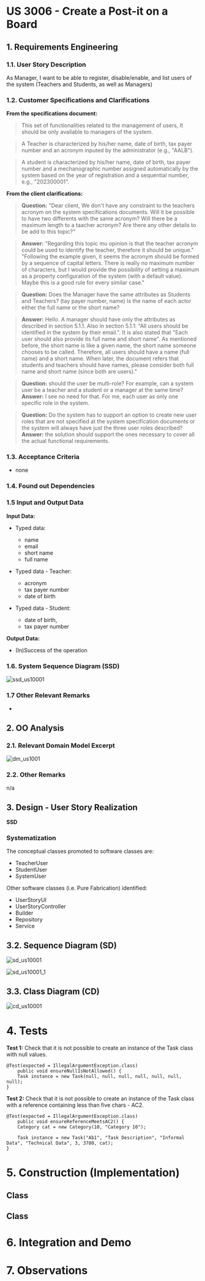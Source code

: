 # US 3006 - Create a Post-it on a Board

## 1. Requirements Engineering


### 1.1. User Story Description

As Manager, I want to be able to register, disable/enable, and list users of the system (Teachers and Students, as well as Managers)

### 1.2. Customer Specifications and Clarifications


**From the specifications document:**

> This set of functionalities related to the management of users, It should be only available to
managers of the system.

>	A Teacher is characterized by his/her name, date of birth, tax payer number and an acronym
inputed by the administrator (e.g., "AALB").

>	A student is characterized by his/her name, date of birth, tax payer number and a mechanographic number assigned automatically by the system based on the year of registration and a
sequential number, e.g., "202300001".


**From the client clarifications:**

> **Question:**
>"Dear client,
>We don't have any constraint to the teachers acronym on the system specifications documents.
>Will it be possible to have two differents with the same acronym? Will there be a maximum length to a taacher acronym? 
> Are there any other details to be add to this topic?"

> **Answer:** 
> "Regarding this topic mu opinion is that the teacher acronym could be used to identify the teacher, therefore it should be unique."
>"Following the example given, it seems the acronym should be formed by a sequence of capital letters. There is really no maximum number of characters, but I would provide the possibility of setting a maximum as a property configuration of the system (with a default value). Maybe this is a good rule for every similar case."


> **Question:**
>Does the Manager have the same attributes as Students and Teachers? (tay payer number, name)
>Is the name of each actor either the full name or the short name?

> **Answer:**
>Hello.
>A manager should have only the attributes as described in section 5.1.1.
Also in section 5.1.1: "All users should be identified in the system by their email.". 
> It is also stated that "Each user should also provide its full name and short name". 
> As mentioned before, the short name is like a given name, the short name someone chooses to be called.
> Therefore, all users should have a name (full name) and a short name. When later, 
> the document refers that students and teachers should have names, please consider both full name and short name (since both are users)."

> **Question:**
> should the user be multi-role? For example, can a system user be a teacher and a student or a manager at the same time?
> **Answer:**
> I see no need for that. For me, each user as only one specific role in the system.

> **Question:**
> Do the system has to support an option to create new user roles that are not specified at the system specification documents or the system will always have just the three user roles described?
> **Answer:**
>the solution should support the ones necessary to cover all the actual functional requirements.


### 1.3. Acceptance Criteria

* none

### 1.4. Found out Dependencies



### 1.5 Input and Output Data


**Input Data:**

* Typed data:
    * name
    * email
    * short name
    * full name

* Typed data - Teacher:
    * acronym
    * tax payer number
    * date of birth

* Typed data - Student:
   * date of birth, 
   * tax payer number

**Output Data:**

* (In)Success of the operation

### 1.6. System Sequence Diagram (SSD)

![ssd_us10001](ssd_us10001.svg)

### 1.7 Other Relevant Remarks

* 

## 2. OO Analysis

### 2.1. Relevant Domain Model Excerpt

![dm_us1001](dm_us1001.png)

### 2.2. Other Remarks

n/a


## 3. Design - User Story Realization

**SSD**

### Systematization ##

The conceptual classes promoted to software classes are:

* TeacherUser
* StudentUser
* SystemUser

Other software classes (i.e. Pure Fabrication) identified:

* UserStoryUI
* UserStoryController
* Builder
* Repository
* Service

## 3.2. Sequence Diagram (SD)

![sd_us10001](sd_us1001.svg)

![sd_us10001_1](sd_us1001_1.svg)


## 3.3. Class Diagram (CD)

![cd_us10001](cd_us10001.svg)



# 4. Tests 

**Test 1:** Check that it is not possible to create an instance of the Task class with null values. 

	@Test(expected = IllegalArgumentException.class)
		public void ensureNullIsNotAllowed() {
		Task instance = new Task(null, null, null, null, null, null, null);
	}
	

**Test 2:** Check that it is not possible to create an instance of the Task class with a reference containing less than five chars - AC2. 

	@Test(expected = IllegalArgumentException.class)
		public void ensureReferenceMeetsAC2() {
		Category cat = new Category(10, "Category 10");
		
		Task instance = new Task("Ab1", "Task Description", "Informal Data", "Technical Data", 3, 3780, cat);
	}


# 5. Construction (Implementation)


## Class 



## Class 



# 6. Integration and Demo 




# 7. Observations

